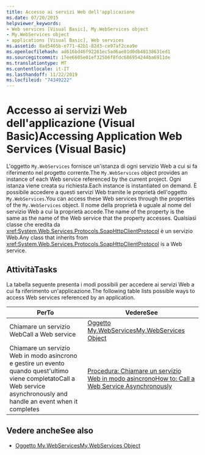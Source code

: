```yaml
---
title: Accesso ai servizi Web dell'applicazione
ms.date: 07/20/2015
helpviewer_keywords:
- Web services [Visual Basic], My.WebServices object
- My.WebServices object
- applications [Visual Basic], Web services
ms.assetid: 8ad5405b-e771-42b1-82d3-ce97af2cea9e
ms.openlocfilehash: ad616bd46f92261ec5ad6ae81d0db48138631ed1
ms.sourcegitcommit: 17ee6605e01ef32506f8fdc686954244ba6911de
ms.translationtype: MT
ms.contentlocale: it-IT
ms.lasthandoff: 11/22/2019
ms.locfileid: "74349222"
---
```

# <a name="accessing-application-web-services-visual-basic"></a><span data-ttu-id="14bb0-102">Accesso ai servizi Web dell'applicazione (Visual Basic)</span><span class="sxs-lookup"><span data-stu-id="14bb0-102">Accessing Application Web Services (Visual Basic)</span></span>

<span data-ttu-id="14bb0-103">L'oggetto `My.WebServices` fornisce un'istanza di ogni servizio Web a cui si fa riferimento nel progetto corrente.</span><span class="sxs-lookup"><span data-stu-id="14bb0-103">The `My.WebServices` object provides an instance of each Web service referenced by the current project.</span></span> <span data-ttu-id="14bb0-104">Ogni istanza viene creata su richiesta.</span><span class="sxs-lookup"><span data-stu-id="14bb0-104">Each instance is instantiated on demand.</span></span> <span data-ttu-id="14bb0-105">È possibile accedere a questi servizi Web tramite le proprietà dell'oggetto `My.WebServices`.</span><span class="sxs-lookup"><span data-stu-id="14bb0-105">You can access these Web services through the properties of the `My.WebServices` object.</span></span> <span data-ttu-id="14bb0-106">Il nome della proprietà è uguale al nome del servizio Web a cui la proprietà accede.</span><span class="sxs-lookup"><span data-stu-id="14bb0-106">The name of the property is the same as the name of the Web service that the property accesses.</span></span> <span data-ttu-id="14bb0-107">Qualsiasi classe che eredita da <xref:System.Web.Services.Protocols.SoapHttpClientProtocol> è un servizio Web.</span><span class="sxs-lookup"><span data-stu-id="14bb0-107">Any class that inherits from <xref:System.Web.Services.Protocols.SoapHttpClientProtocol> is a Web service.</span></span>

## <a name="tasks"></a><span data-ttu-id="14bb0-108">Attività</span><span class="sxs-lookup"><span data-stu-id="14bb0-108">Tasks</span></span>

<span data-ttu-id="14bb0-109">La tabella seguente presenta i modi possibili per accedere ai servizi Web a cui fa riferimento un'applicazione.</span><span class="sxs-lookup"><span data-stu-id="14bb0-109">The following table lists possible ways to access Web services referenced by an application.</span></span>

|<span data-ttu-id="14bb0-110">Per</span><span class="sxs-lookup"><span data-stu-id="14bb0-110">To</span></span>|<span data-ttu-id="14bb0-111">Vedere</span><span class="sxs-lookup"><span data-stu-id="14bb0-111">See</span></span>|
|---|---|
|<span data-ttu-id="14bb0-112">Chiamare un servizio Web</span><span class="sxs-lookup"><span data-stu-id="14bb0-112">Call a Web service</span></span>|[<span data-ttu-id="14bb0-113">Oggetto My.WebServices</span><span class="sxs-lookup"><span data-stu-id="14bb0-113">My.WebServices Object</span></span>](../../../visual-basic/language-reference/objects/my-webservices-object.md)|
|<span data-ttu-id="14bb0-114">Chiamare un servizio Web in modo asincrono e gestire un evento quando quest'ultimo viene completato</span><span class="sxs-lookup"><span data-stu-id="14bb0-114">Call a Web service asynchronously and handle an event when it completes</span></span>|[<span data-ttu-id="14bb0-115">Procedura: Chiamare un servizio Web in modo asincrono</span><span class="sxs-lookup"><span data-stu-id="14bb0-115">How to: Call a Web Service Asynchronously</span></span>](../../../visual-basic/developing-apps/programming/how-to-call-a-web-service-asynchronously.md)|

## <a name="see-also"></a><span data-ttu-id="14bb0-116">Vedere anche</span><span class="sxs-lookup"><span data-stu-id="14bb0-116">See also</span></span>

- [<span data-ttu-id="14bb0-117">Oggetto My.WebServices</span><span class="sxs-lookup"><span data-stu-id="14bb0-117">My.WebServices Object</span></span>](../../../visual-basic/language-reference/objects/my-webservices-object.md)
